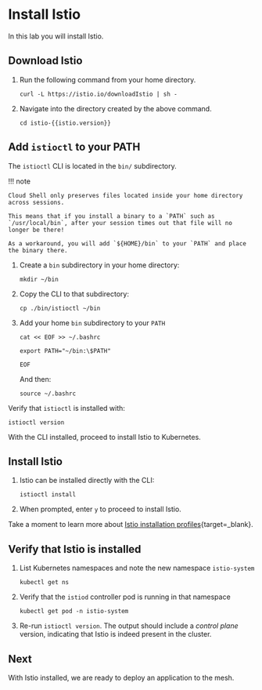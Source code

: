 # Install Istio

In this lab you will install Istio.


## Download Istio

1. Run the following command from your home directory.

    ```{.shell .language-shell}
    curl -L https://istio.io/downloadIstio | sh -
    ```

1. Navigate into the directory created by the above command.

    ```{.shell .language-shell}
    cd istio-{{istio.version}}
    ```


## Add `istioctl` to your PATH

The `istioctl` CLI is located in the `bin/` subdirectory.

!!! note

    Cloud Shell only preserves files located inside your home directory across sessions.

    This means that if you install a binary to a `PATH` such as `/usr/local/bin`, after your session times out that file will no longer be there!

    As a workaround, you will add `${HOME}/bin` to your `PATH` and place the binary there.


1. Create a `bin` subdirectory in your home directory:

    ```{.shell .language-shell}
    mkdir ~/bin
    ```

1. Copy the CLI to that subdirectory:

    ```{.shell .language-shell}
    cp ./bin/istioctl ~/bin
    ```

1. Add your home `bin` subdirectory to your `PATH`

    ```shell
    cat << EOF >> ~/.bashrc

    export PATH="~/bin:\$PATH"

    EOF
    ```

    And then:

    ```shell
    source ~/.bashrc
    ```

Verify that `istioctl` is installed with:

```{.shell .language-shell}
istioctl version
```

With the CLI installed, proceed to install Istio to Kubernetes.

## Install Istio

1. Istio can be installed directly with the CLI:

    ```{.shell .language-shell}
    istioctl install
    ```

1. When prompted, enter `y` to proceed to install Istio.

Take a moment to learn more about [Istio installation profiles](https://istio.io/latest/docs/setup/additional-setup/config-profiles/){target=_blank}.

## Verify that Istio is installed

1. List Kubernetes namespaces and note the new namespace `istio-system`

    ```{.shell .language-shell}
    kubectl get ns
    ```

1. Verify that the `istiod` controller pod is running in that namespace

    ```{.shell .language-shell}
    kubectl get pod -n istio-system
    ```

1. Re-run `istioctl version`.  The output should include a _control plane_ version, indicating that Istio is indeed present in the cluster.

## Next

With Istio installed, we are ready to deploy an application to the mesh.